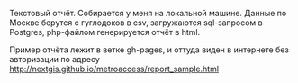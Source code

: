 Текстовый отчёт.
Собирается у меня на локальной машине.
Данные по Москве берутся с гуглодоков в csv, загружаются sql-запросом в Postgres, php-файлом генерируется отчёт в html.

Пример отчёта лежит в ветке gh-pages, и оттуда виден в интернете без авторизации по адресу http://nextgis.github.io/metroaccess/report_sample.html
